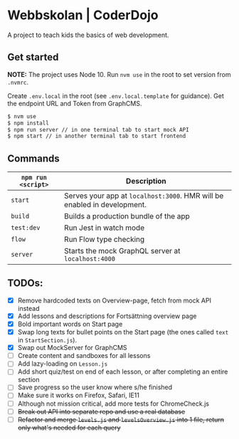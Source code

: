 # Webbskolan | CoderDojo

A project to teach kids the basics of web development.

## Get started

**NOTE:** The project uses Node 10. Run `nvm use` in the root to set version from `.nvmrc`.

Create `.env.local` in the root (see `.env.local.template` for guidance). Get the endpoint URL and Token from GraphCMS.

```zsh
$ nvm use
$ npm install
$ npm run server // in one terminal tab to start mock API
$ npm start // in another terminal tab to start frontend
```

## Commands

| `npm run <script>` | Description                                                              |
| ------------------ | ------------------------------------------------------------------------ |
| `start`            | Serves your app at `localhost:3000`. HMR will be enabled in development. |
| `build`            | Builds a production bundle of the app                                    |
| `test:dev`         | Run Jest in watch mode                                                   |
| `flow`             | Run Flow type checking                                                   |
| `server`           | Starts the mock GraphQL server at `localhost:4000`                       |

## TODOs:

- [x] Remove hardcoded texts on Overview-page, fetch from mock API instead
- [x] Add lessons and descriptions for Fortsättning overview page
- [x] Bold important words on Start page
- [x] Swap long texts for bullet points on the Start page (the ones called `text` in `StartSection.js`).
- [x] Swap out MockServer for GraphCMS
- [ ] Create content and sandboxes for all lessons
- [ ] Add lazy-loading on `Lesson.js`
- [ ] Add short quiz/test on end of each lesson, or after completing an entire section
- [ ] Save progress so the user know where s/he finished
- [ ] Make sure it works on Firefox, Safari, IE11
- [ ] Although not mission critical, add more tests for ChromeCheck.js
- [ ] ~~Break out API into separate repo and use a real database~~
- [ ] ~~Refactor and merge `levels.js` and `levelsOverview.js` into 1 file, return only what's needed for each query~~
